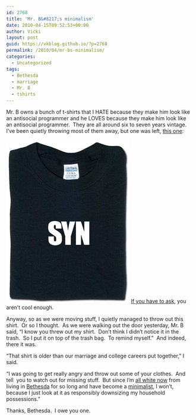 ```yaml
---
id: 2768
title: 'Mr. B&#8217;s minimalism'
date: 2010-04-15T09:52:53+00:00
author: Vicki
layout: post
guid: https://vkblog.github.io/?p=2768
permalink: /2010/04/mr-bs-minimalism/
categories:
  - Uncategorized
tags:
  - Bethesda
  - marriage
  - Mr. B
  - tshirts
---
```

Mr. B owns a bunch of t-shirts that I HATE because they make him look like an antisocial programmer and he LOVES because they make him look like an antisocial programmer.  They are all around six to seven years vintage. I&#8217;ve been quietly throwing most of them away, but one was left, [this one](http://www.thinkgeek.com/tshirts-apparel/unisex/itdepartment/5b81/):

[<img class="aligncenter size-full wp-image-2769" title="syn-ack" src="https://raw.githubusercontent.com/vkblog/vkblog.github.io/master/public/img/2010/04/syn-ack.jpg" alt="" width="332" height="440" />](https://raw.githubusercontent.com/vkblog/vkblog.github.io/master/public/img/2010/04/syn-ack.jpg) [If you have to ask](http://en.wikipedia.org/wiki/Transmission_Control_Protocol), you aren&#8217;t cool enough.

Anyway, so as we were moving stuff, I quietly managed to throw out this shirt.  Or so I thought.  As we were walking out the door yesterday, Mr. B said, &#8220;I know you threw out my shirt.  Don&#8217;t think I didn&#8217;t notice it in the trash.  So I put it on top of the trash bag.  To remind myself.&#8221;  And indeed, there it was.

&#8220;That shirt is older than our marriage and college careers put together,&#8221; I said.

&#8220;I was going to get really angry and throw out some of your clothes.  And tell  you to watch out for missing stuff.  But since I&#8217;m [all white now](http://stuffwhitepeoplelike.com/) from living in [Bethesda](http://en.wikipedia.org/wiki/Bethesda,_Maryland) for so long and have become a [minimalist](http://www.becomingminimalist.com/), I won&#8217;t, because I just look at it as responsibly downsizing my household possessions.&#8221;

Thanks, Bethesda.  I owe you one.
